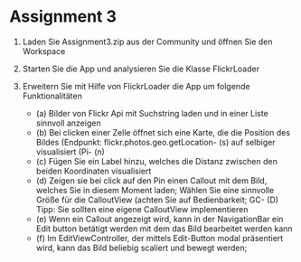 # Assignment 3

 1. Laden Sie Assignment3.zip aus der Community und öffnen Sie den Workspace
 2. Starten Sie die App und analysieren Sie die Klasse FlickrLoader
 3. Erweitern Sie mit Hilfe von FlickrLoader die App um folgende Funktionalitäten
 
	 - (a) Bilder von Flickr Api mit Suchstring laden und in einer Liste sinnvoll anzeigen
	 - (b) Bei clicken einer Zelle öffnet sich eine Karte, die die Position des Bildes (Endpunkt: flickr.photos.geo.getLocation- (s) auf selbiger visualisiert (Pi- (n)
	 - (c) Fügen Sie ein Label hinzu, welches die Distanz zwischen den beiden Koordinaten visualisiert
	 - (d) Zeigen sie bei click auf den Pin einen Callout mit dem Bild, welches Sie in diesem Moment laden; Wählen Sie eine sinnvolle Größe für die CalloutView (achten Sie auf Bedienbarkeit; GC- (D) Tipp: Sie sollten eine eigene CalloutView implementieren
	 - (e) Wenn ein Callout angezeigt wird, kann in der NavigationBar ein Edit button betätigt werden mit dem das Bild bearbeitet werden kann
	 - (f) Im EditViewController, der mittels Edit-Button modal präsentiert wird, kann das Bild beliebig scaliert und bewegt werden; 
